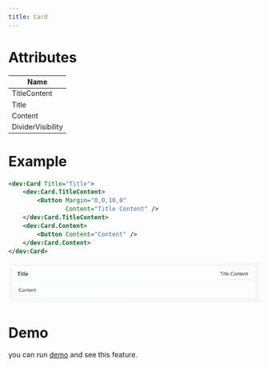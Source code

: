 ```yaml
---
title: Card
---
```


# Attributes

| Name |
|-|
|TitleContent|
|Title|
|Content|
|DividerVisibility|

# Example

```xml
<dev:Card Title="Title">
    <dev:Card.TitleContent>
        <Button Margin="0,0,10,0"
                Content="Title Content" />
    </dev:Card.TitleContent>
    <dev:Card.Content>
        <Button Content="Content" />
    </dev:Card.Content>
</dev:Card>
```

![DevWinUI](https://raw.githubusercontent.com/ghost1372/DevWinUI-Resources/refs/heads/main/DevWinUI-Docs/Card.png)

# Demo
you can run [demo](https://github.com/Ghost1372/DevWinUI) and see this feature.
